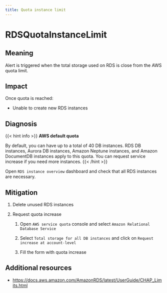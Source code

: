 ```yaml
---
title: Quota instance limit
---
```


# RDSQuotaInstanceLimit

## Meaning

Alert is triggered when the total storage used on RDS is close from the AWS quota limit.

## Impact

Once quota is reached:

- Unable to create new RDS instances

## Diagnosis

{{< hint info >}}
**AWS default quota**

By default, you can have up to a total of 40 DB instances. RDS DB instances, Aurora DB instances, Amazon Neptune instances, and Amazon DocumentDB instances apply to this quota. You can request service increase if you need more instances.
{{< /hint >}}

Open `RDS instance overview` dashboard and check that all RDS instances are necessary.

## Mitigation

1. Delete unused RDS instances

1. Request quota increase

    1. Open `AWS service quota` console and select `Amazon Relational Database Service`

    1. Select `Total storage for all DB instances` and click on `Request increase at account-level`

    1. Fill the form with quota increase

## Additional resources

- <https://docs.aws.amazon.com/AmazonRDS/latest/UserGuide/CHAP_Limits.html>
